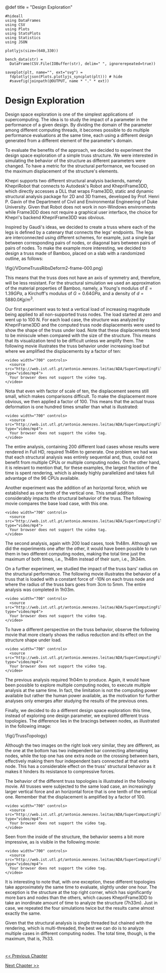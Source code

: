 @def title = "Design Exploration"

```julia:setup
#hideall
using DataFrames
using CSV
using Plots
using StatsPlots
using Statistics
using JSON

plotlyjs(size=(640,330))

bench_data(str) =
  DataFrame(CSV.File(IOBuffer(str), delim=" ", ignorerepeated=true))

saveplot(plt, name="", ext="svg") =
  fdplotly(json(Plots.plotlyjs_syncplot(plt))) # hide
  #savefig(joinpath(@OUTPUT, name * "." * ext))
```

# Design Exploration

Design space exploration is one of the simplest applications of
supercomputing. The idea is to study the impact of a parameter in the
performance of a given design. By dividing the domain of the parameter
among different computing threads, it becomes possible to do multiple
performance evaluations at the same time, each using a different
design generated from a different element of the parameter's domain.

To evaluate the benefits of the approach, we decided to experiment the
design space exploration of a simple truss structure. We were
interested in simulating the behavior of the structure as different
parameters were changed. To have a metric for the structural
performance, we focused on the maximum displacement of the structure's
elements.

Khepri supports two different structural analysis backends, namely
KhepriRobot that connects to Autodesk's Robot and KhepriFrame3DD,
which directly accesses a DLL that wraps Frame3DD, static and dynamic
structural analysis package for 2D and 3D frames, developed by
Prof. Henri P. Gavin of the Department of Civil and Environmental
Engineering of Duke University. Given that Robot does not work in
non-Windows environments while Frame3DD does not require a graphical
user interface, the choice for Khepri's backend KhepriFrame3DD was
obvious.

Inspired by Gaudi's ideas, we decided to create a truss where each of
the legs is defined by a catenary that connects the legs'
endpoints. The legs are interconnected using different schemes, for
example, just a single bar between corresponding pairs of nodes, or
diagonal bars between pairs of pairs of nodes. To make the example
more interesting, we decided to design a truss made of Bamboo, placed
on a slab with a randomized outline, as follows:

\fig{/VDomeTrussRibsDeform2-frame-000.png}

This means that the truss does not have an axis of symmetry and,
therefore, will be less resistant. For the structural simulation we
used an approximation of the material properties of Bamboo, namely, a
Young's modulus of $E=1.39 GPa$, a Kirchoff's modulus of $G=0.64 GPa$,
and a density of $d=5880.0 Kg/m^3$.

Our first experiment was to test a vertical load of increasing
magnitude being applied to all non-supported truss nodes. The
load started at zero and went up to 100 N. For each load case, the
structure was analyzed by KhepriFrame3DD and the computed truss node
displacements were used to show the shape of the truss under load. Note
that these displacements tend to be miniscule when compared with the
size of the structure. This means that its visualization tend to be
difficult unless we amplify them. The following movie illustrates the
truss behavior under increasing load but where we amplified the displacements
by a factor of ten:

~~~
<video width="700" controls>
  <source src="http://web.ist.utl.pt/antonio.menezes.leitao/ADA/SuperComputingFilms/VDomeTrussRibsDeform.mp4" type="video/mp4">
  Your browser does not support the video tag.
</video>
~~~

Nota that even with factor of scale of ten, the displacement seems still small, which makes comparisons difficult.  To make the displacement more obvious, we then applied a factor of 100. This
means that the actual truss deformation is one hundred times smaller
than what is illustrated:

~~~
<video width="700" controls>
  <source src="http://web.ist.utl.pt/antonio.menezes.leitao/ADA/SuperComputingFilms/VDomeTrussRibsDeform2.mp4" type="video/mp4">
  Your browser does not support the video tag.
</video>
~~~

The entire analysis, containing 200 different load cases whose results
were rendered in Full HD, required 1h46m to generate. One problem we had
was that each structural analysis was entirely sequential and, thus,
could not benefit from multiple CPUs or multiple computing nodes. On
the other hand, it is relevant to mention that, for these examples, the largest fraction of
the time is spent rendering, which is already highly
parallelized and takes full advantage of the 96 CPUs available.

Another experiment was the addition of an horizontal force, which we
established as one tenth of the vertical one. This small addition
considerably impacts the structural behavior of the truss. The
following movie compares the base load case, with this one.

~~~
<video width="700" controls>
  <source src="http://web.ist.utl.pt/antonio.menezes.leitao/ADA/SuperComputingFilms/WDomeTrussRibsDeform23.mp4" type="video/mp4">
  Your browser does not support the video tag.
</video>
~~~

The second analysis, again with 200 load cases, took 1h48m. Although
we did the experiments one after the other, it would have been
possible to run them in two different computing nodes, making the
total time just the maximum of both times, i.e., 1h48m instead of
their sum, i.e., 3h34m.

On a further experiment, we studied the impact of the truss bars'
radius on the structural performance. The following movie illustrates
the behavior of a truss that is loaded with a constant force of -10N
on each truss node and where the radius of the truss bars goes from
3cm to 5mm. The entire analysis was completed in 1h03m.

~~~
<video width="700" controls>
  <source src="http://web.ist.utl.pt/antonio.menezes.leitao/ADA/SuperComputingFilms/DomeTrussRibsDeformRadiusW35.mp4" type="video/mp4">
  Your browser does not support the video tag.
</video>
~~~

To have a different perspective on the truss behavior, observe the
following movie that more clearly shows the radius reduction and its
effect on the structure shape under load.

~~~
<video width="700" controls>
  <source src="http://web.ist.utl.pt/antonio.menezes.leitao/ADA/SuperComputingFilms/DomeTrussRibsDeformRadius.mp4" type="video/mp4">
  Your browser does not support the video tag.
</video>
~~~

The previous analysis required 1h04m to produce. Again, it would have
been possible to explore multiple computing nodes, to execute multiple
analysis at the same time. In fact, the limitation is
not the computing power available but rather the human power
available, as the motivation for further analyses only emerges
after studying the results of the previous ones.

Finally, we decided to do a different design space exploration: this
time, instead of exploring one design parameter, we explored different
truss topologies. The difference lies in the bracings between nodes,
as illustrated in the following image:

\fig{/TrussTopology}

Although the two images on the right look very similar, they are
different, as the one at the bottom has two independent bar connecting
alternating nodes, while the top one has one extra node on the
crossing between bars, effectively making them four independent bars
connected at that extra node. This has a considerable effect on the
truss' structural behavior as it makes it hinders its resistance to
compressive forces.

The behavior of the different truss topologies is illustrated in the
following movie. All trusses were subjected to the same load case, an
increasingly larger vertical force and an horizontal force that is one
tenth of the vertical one. Remember that the displacement is amplified
by a factor of 100.

~~~
<video width="700" controls>
  <source src="http://web.ist.utl.pt/antonio.menezes.leitao/ADA/SuperComputingFilms/WDomeTrussRibsDeform6789.mp4" type="video/mp4">
  Your browser does not support the video tag.
</video>
~~~

Seen from the inside of the structure, the behavior seems a bit more
impressive, as is visible in the following movie:

~~~
<video width="700" controls>
  <source src="http://web.ist.utl.pt/antonio.menezes.leitao/ADA/SuperComputingFilms/DomeTrussRibsDeform6789.mp4" type="video/mp4">
  Your browser does not support the video tag.
</video>
~~~

It is interesting to note that, with one exception, these different
topologies take approximately the same time to evaluate, slightly
under one hour. The exception is the structure at the top right
corner, which has significantly more bars and nodes than the others,
which causes KhepriFrame3DD to take an inordinate amount of time to
analyze the structure (7h33m). Just in case, we repeated the four
simulations twice but the results came almost exactly the same.

Given that the structural analysis is single threaded but chained
with the rendering, which is multi-threaded, the best we can do is to
analyze multiple cases in different computing nodes. The total time,
though, is the maximum, that is, 7h33.

#
[<< Previous Chapter](/page2/)

[Next Chapter >>](/page4/)
